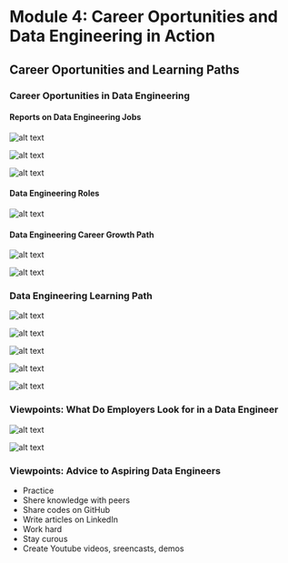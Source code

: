 # Module 4: Career Oportunities and Data Engineering in Action
## Career Oportunities and Learning Paths

### Career Oportunities in Data Engineering

#### Reports on Data Engineering Jobs

![alt text](./resources/linkedin.png)

![alt text](./resources/dc_tech.png)

![alt text](./resources/glassador.png)

#### Data Engineering Roles
![alt text](./resources/data_engineering_roles.png)

#### Data Engineering Career Growth Path

![alt text](./resources/data_engineering_career_growth_path.png)

![alt text](./resources/data_engineering_emerging_roles.png)

### Data Engineering Learning Path

![alt text](./resources/degrees_professional_certifications.png)

![alt text](./resources/degrees_professional_certifications2.png)

![alt text](./resources/career_switch.png)

![alt text](./resources/coding_background.png)

![alt text](./resources/coding_background2.png)


### Viewpoints: What Do Employers Look for in a Data Engineer
![alt text](./resources/viewpoints.png)

![alt text](./resources/viewpoints2.png)
### Viewpoints: Advice to Aspiring Data Engineers

- Practice
- Shere knowledge with peers
- Share codes on GitHub
- Write articles on LinkedIn
- Work hard
- Stay curous
-  Create Youtube videos, sreencasts, demos